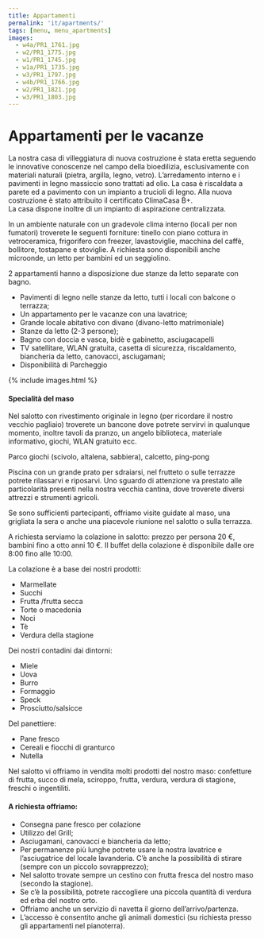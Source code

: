 ```yaml
---
title: Appartamenti
permalink: 'it/apartments/'
tags: [menu, menu_apartments]
images:
  - w4a/PR1_1761.jpg
  - w2/PR1_1775.jpg
  - w1/PR1_1745.jpg
  - w1a/PR1_1735.jpg
  - w3/PR1_1797.jpg
  - w4b/PR1_1766.jpg
  - w2/PR1_1821.jpg
  - w3/PR1_1803.jpg
---
```


Appartamenti per le vacanze
===========================

La nostra casa di villeggiatura di nuova costruzione è stata eretta seguendo le innovative conoscenze nel campo della bioedilizia, esclusivamente con materiali naturali (pietra, argilla, legno, vetro). L’arredamento interno e i pavimenti in legno massiccio sono trattati ad olio. La casa è riscaldata a parete ed a pavimento con un impianto a trucioli di legno. Alla nuova costruzione è stato attribuito il certificato ClimaCasa B+.  
La casa dispone inoltre di un impianto di aspirazione centralizzata.

In un ambiente naturale con un gradevole clima interno (locali per non fumatori) troverete le seguenti forniture: tinello con piano cottura in vetroceramica, frigorifero con freezer, lavastoviglie, macchina del caffè, bollitore, tostapane e stoviglie. A richiesta sono disponibili anche microonde, un letto per bambini ed un seggiolino.

2 appartamenti hanno a disposizione due stanze da letto separate con bagno.

* Pavimenti di legno nelle stanze da letto, tutti i locali con balcone o terrazza;
* Un appartamento per le vacanze con una lavatrice;
* Grande locale abitativo con divano (divano-letto matrimoniale)
* Stanze da letto (2-3 persone);
* Bagno con doccia e vasca, bidè e gabinetto, asciugacapelli
* TV satellitare, WLAN gratuita, casetta di sicurezza, riscaldamento, biancheria da letto, canovacci, asciugamani;
* Disponibilità di Parcheggio 

{% include images.html %}

#### Specialità del maso

Nel salotto con rivestimento originale in legno (per ricordare il nostro vecchio pagliaio) troverete un bancone dove potrete servirvi in qualunque momento, inoltre tavoli da pranzo, un angelo biblioteca, materiale informativo, giochi, WLAN gratuito ecc.  

Parco  giochi (scivolo, altalena, sabbiera), calcetto, ping-pong

Piscina con un grande prato per sdraiarsi, nel frutteto o sulle terrazze potrete rilassarvi e riposarvi. 
Uno sguardo di attenzione va prestato alle particolarità presenti nella nostra vecchia cantina, dove troverete diversi attrezzi e strumenti agricoli.  

Se sono sufficienti partecipanti, offriamo visite guidate al maso, una grigliata la sera o anche una piacevole riunione nel salotto o sulla terrazza. 

A richiesta serviamo la colazione in salotto: prezzo per persona 20 €, bambini fino a otto anni 10 €.
Il buffet della colazione è disponibile dalle ore 8:00 fino alle 10:00. 

La colazione è a base dei nostri prodotti:

* Marmellate
* Succhi
* Frutta /frutta secca
* Torte o macedonia
* Noci
* Tè
* Verdura della stagione

Dei nostri contadini dai dintorni:

* Miele
* Uova
* Burro
* Formaggio
* Speck
* Prosciutto/salsicce

Del panettiere:

* Pane fresco
* Cereali e fiocchi di granturco
* Nutella

Nel salotto vi offriamo in vendita molti prodotti del nostro maso: confetture di frutta, succo di mela, sciroppo, frutta, verdura, verdura di stagione, freschi o ingentiliti.

#### A richiesta offriamo:

* Consegna pane fresco per colazione
* Utilizzo del Grill;
* Asciugamani, canovacci e biancheria da letto;
* Per permanenze più lunghe potrete usare la nostra lavatrice e l’asciugatrice del locale lavanderia. C’è anche la possibilità di stirare (sempre con un piccolo sovrapprezzo);
* Nel salotto trovate sempre un cestino con frutta fresca del nostro maso (secondo la stagione).
* Se c’è la possibilità, potrete raccogliere una piccola quantità di verdura ed erba del nostro orto.
* Offriamo anche un servizio di navetta il giorno dell’arrivo/partenza.
* L’accesso è consentito anche gli animali domestici (su richiesta presso gli appartamenti nel pianoterra).
